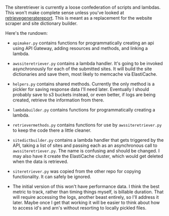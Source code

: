 The siteretriever is currently a loose confederation of scripts and lambdas. This won't make complete sense unless you've looked at [retrievegeneratereport](https://github.com/bdauer/retrievegeneratereport). This is meant as a replacement for the website scraper and site dictionary builder.

Here's the rundown:

* `apimaker.py` contains functions for programmatically creating an api using API Gateway, adding resources and methods, and linking a lambda.

* `awssiteretriever.py` contains a lambda handler. It's going to be invoked asynchronously for each of the submitted sites. It will build the site dictionaries and save them, most likely to memcache via ElastiCache.

* `helpers.py` contains shared methods. Currently the only method is a pickler for saving response data I'll need later. Eventually I should probably save to s3 buckets instead, or even better, if logs are being created, retrieve the information from there.

* `lambdabuilder.py` contains functions for programmatically creating a lambda.

* `retrievermethods.py` contains functions for use by `awssiteretriever.py` to keep the code there a little cleaner.

* `sitedictbuilder.py` contains a lambda handler that gets triggered by the API, taking a list of sites and passing each as an asynchronous call to `awssiteretriever.py`. The name is confusing and should be changed. I may also have it create the ElastiCache cluster, which would get deleted when the data is retrieved.

* `siteretriever.py` was copied from the other repo for copying functionality. It can safely be ignored.

* The initial version of this won't have performance data. I think the best metric to track, rather than timing things myself, is billable duration. That will require accessing the logs, another beast entirely, so I'll address it later. Maybe once I get that working it will be easier to think about how to access id's and arn's without resorting to locally pickled files.
